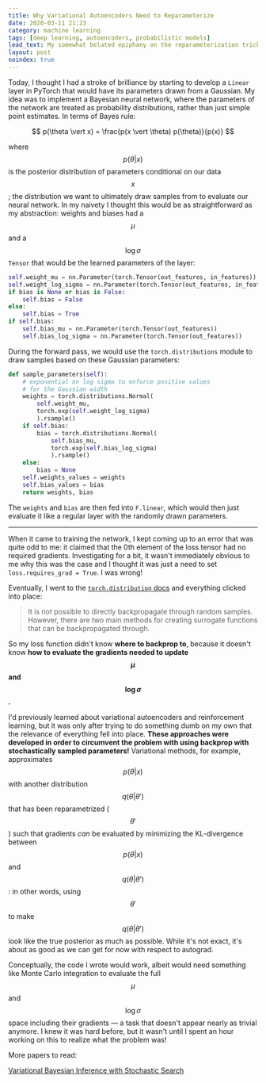 ```yaml
---
title: Why Variational Autoencoders Need to Reparameterize
date: 2020-03-11 21:23
category: machine learning 
tags: [deep learning, autoencoders, probabilistic models]
lead_text: My somewhat belated epiphany on the reparameterization trick—learned through doing!
layout: post
noindex: true
---
```


Today, I thought I had a stroke of brilliance by starting to develop a `Linear` layer in PyTorch that would have its parameters drawn from a Gaussian. My idea was to implement a Bayesian neural network, where the parameters of the network are treated as probability distributions, rather than just simple point estimates. In terms of Bayes rule:

$$
p(\theta \vert x) = \frac{p(x \vert \theta) p(\theta)}{p(x)}
$$

where $$p(\theta \vert x)$$ is the posterior distribution of parameters conditional on our data $$x$$; the distribution we want to ultimately draw samples from to evaluate our neural network. In my naivety I thought this would be as straightforward as my abstraction:  weights and biases had a $$\mu$$ and a $$\log \sigma$$ `Tensor` that would be the learned parameters of the layer:

```python
self.weight_mu = nn.Parameter(torch.Tensor(out_features, in_features))
self.weight_log_sigma = nn.Parameter(torch.Tensor(out_features, in_features))
if bias is None or bias is False:
    self.bias = False
else:
    self.bias = True
if self.bias:
    self.bias_mu = nn.Parameter(torch.Tensor(out_features))
    self.bias_log_sigma = nn.Parameter(torch.Tensor(out_features))
```

During the forward pass, we would use the `torch.distributions` module to draw samples based on these Gaussian parameters:

```python
def sample_parameters(self):
    # exponential on log sigma to enforce positive values
    # for the Gaussian width
    weights = torch.distributions.Normal(
        self.weight_mu, 
        torch.exp(self.weight_log_sigma)
        ).rsample()
    if self.bias:
        bias = torch.distributions.Normal(
            self.bias_mu, 
            torch.exp(self.bias_log_sigma)
            ).rsample()
    else:
        bias = None
    self.weights_values = weights
    self.bias_values = bias
    return weights, bias
```

The `weights` and `bias` are then fed into `F.linear`, which would then just evaluate it like a regular layer with the randomly drawn parameters.

---

When it came to training the network, I kept coming up to an error that was quite odd to me: it claimed that the 0th element of the loss tensor had no required gradients. Investigating for a bit, it wasn't immediately obvious to me why this was the case and I thought it was just a need to set `loss.requires_grad = True`. I was wrong!

Eventually, I went to the [`torch.distribution` docs](https://pytorch.org/docs/stable/distributions.html) and everything clicked into place: 

> It is not possible to directly backpropagate through random samples. However, there are two main methods for creating surrogate functions that can be backpropagated through.

So my loss function didn't know __where to backprop to__, because it doesn't know __how to evaluate the gradients needed to update $$\mu$$ and $$\log \sigma$$.__

I'd previously learned about variational autoencoders and reinforcement learning, but it was only after trying to do something dumb on my own that the relevance of everything fell into place. __These approaches were developed in order to circumvent the problem with using backprop with stochastically sampled parameters!__ Variational methods, for example, approximates $$p(\theta \vert x)$$ with another distribution $$q(\theta \vert \theta')$$ that has been reparametrized ($$\theta'$$) such that gradients _can_ be evaluated by minimizing the KL-divergence between $$p(\theta \vert x)$$ and $$q(\theta \vert \theta')$$: in other words, using $$\theta'$$ to make $$q(\theta \vert \theta')$$ look like the true posterior as much as possible. While it's not exact, it's about as good as we can get for now with respect to autograd. 

Conceptually, the code I wrote would work, albeit would need something like Monte Carlo integration to evaluate the full $$\mu$$ and $$\log \sigma$$ space including their gradients — a task that doesn't appear nearly as trivial anymore. I knew it was hard before, but it wasn't until I spent an hour working on this to realize what the problem was!

More papers to read:

[Variational Bayesian Inference with Stochastic Search](https://icml.cc/2012/papers/687.pdf)

